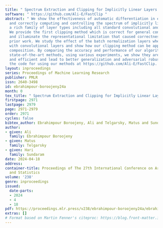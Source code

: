 ```yaml
---
title: " Spectrum Extraction and Clipping for Implicitly Linear Layers "
software: " https://github.com/Ali-E/FastClip "
abstract: " We show the effectiveness of automatic differentiation in efficiently
  and correctly computing and controlling the spectrum of implicitly linear operators,
  a rich family of layer types including all standard convolutional and dense layers.
  We provide the first clipping method which is correct for general convolution layers,
  and illuminate the representational limitation that caused correctness issues in
  prior work. We study the effect of the batch normalization layers when concatenated
  with convolutional layers and show how our clipping method can be applied to their
  composition. By comparing the accuracy and performance of our algorithms to the
  state-of-the-art methods, using various experiments, we show they are more precise
  and efficient and lead to better generalization and adversarial robustness. We provide
  the code for using our methods at https://github.com/Ali-E/FastClip. "
layout: inproceedings
series: Proceedings of Machine Learning Research
publisher: PMLR
issn: 2640-3498
id: ebrahimpour-boroojeny24a
month: 0
tex_title: " Spectrum Extraction and Clipping for Implicitly Linear Layers "
firstpage: 2971
lastpage: 2979
page: 2971-2979
order: 2971
cycles: false
bibtex_author: Ebrahimpour Boroojeny, Ali and Telgarsky, Matus and Sundaram, Hari
author:
- given: Ali
  family: Ebrahimpour Boroojeny
- given: Matus
  family: Telgarsky
- given: Hari
  family: Sundaram
date: 2024-04-18
address:
container-title: Proceedings of The 27th International Conference on Artificial Intelligence
  and Statistics
volume: '238'
genre: inproceedings
issued:
  date-parts:
  - 2024
  - 4
  - 18
pdf: https://proceedings.mlr.press/v238/ebrahimpour-boroojeny24a/ebrahimpour-boroojeny24a.pdf
extras: []
# Format based on Martin Fenner's citeproc: https://blog.front-matter.io/posts/citeproc-yaml-for-bibliographies/
---
```


